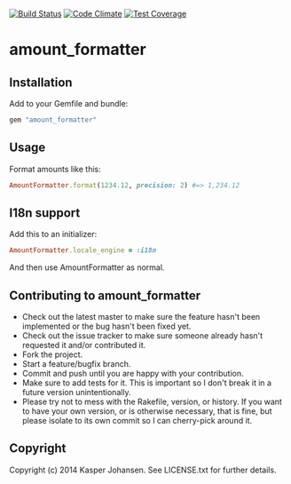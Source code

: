 [![Build Status](https://api.shippable.com/projects/540e7b993479c5ea8f9ec1f8/badge?branchName=master)](https://app.shippable.com/projects/540e7b993479c5ea8f9ec1f8/builds/latest)
[![Code Climate](https://codeclimate.com/github/kaspernj/amount_formatter/badges/gpa.svg)](https://codeclimate.com/github/kaspernj/amount_formatter)
[![Test Coverage](https://codeclimate.com/github/kaspernj/amount_formatter/badges/coverage.svg)](https://codeclimate.com/github/kaspernj/amount_formatter)

# amount_formatter

## Installation

Add to your Gemfile and bundle:
```ruby
gem "amount_formatter"
```

## Usage

Format amounts like this:
```ruby
AmountFormatter.format(1234.12, precision: 2) #=> 1,234.12
```

## I18n support

Add this to an initializer:
```ruby
AmountFormatter.locale_engine = :i18n
```

And then use AmountFormatter as normal.

## Contributing to amount_formatter
 
* Check out the latest master to make sure the feature hasn't been implemented or the bug hasn't been fixed yet.
* Check out the issue tracker to make sure someone already hasn't requested it and/or contributed it.
* Fork the project.
* Start a feature/bugfix branch.
* Commit and push until you are happy with your contribution.
* Make sure to add tests for it. This is important so I don't break it in a future version unintentionally.
* Please try not to mess with the Rakefile, version, or history. If you want to have your own version, or is otherwise necessary, that is fine, but please isolate to its own commit so I can cherry-pick around it.

## Copyright

Copyright (c) 2014 Kasper Johansen. See LICENSE.txt for
further details.

